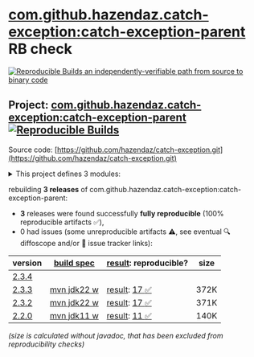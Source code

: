 [com.github.hazendaz.catch-exception:catch-exception-parent](https://central.sonatype.com/artifact/com.github.hazendaz.catch-exception/catch-exception-parent/versions) RB check
=======

[![Reproducible Builds](https://reproducible-builds.org/images/logos/rb.svg) an independently-verifiable path from source to binary code](https://reproducible-builds.org/)

## Project: [com.github.hazendaz.catch-exception:catch-exception-parent](https://central.sonatype.com/artifact/com.github.hazendaz.catch-exception/catch-exception-parent/versions) [![Reproducible Builds](https://img.shields.io/endpoint?url=https://raw.githubusercontent.com/jvm-repo-rebuild/reproducible-central/master/content/com/github/hazendaz/catch-exception/badge.json)](https://github.com/jvm-repo-rebuild/reproducible-central/blob/master/content/com/github/hazendaz/catch-exception/README.md)

Source code: [https://github.com/hazendaz/catch-exception.git](https://github.com/hazendaz/catch-exception.git)

<details><summary>This project defines 3 modules:</summary>

* [com.github.hazendaz.catch-exception:catch-exception](https://central.sonatype.com/artifact/com.github.hazendaz.catch-exception/catch-exception/overview)
* [com.github.hazendaz.catch-exception:catch-exception-parent](https://central.sonatype.com/artifact/com.github.hazendaz.catch-exception/catch-exception-parent/overview)
* [com.github.hazendaz.catch-exception:catch-throwable](https://central.sonatype.com/artifact/com.github.hazendaz.catch-exception/catch-throwable/overview)
</details>

rebuilding **3 releases** of com.github.hazendaz.catch-exception:catch-exception-parent:
- **3** releases were found successfully **fully reproducible** (100% reproducible artifacts :white_check_mark:),
- 0 had issues (some unreproducible artifacts :warning:, see eventual :mag: diffoscope and/or :memo: issue tracker links):

| version | [build spec](/BUILDSPEC.md) | [result](https://reproducible-builds.org/docs/jvm/): reproducible? | size |
| -- | --------- | ------ | -- |
| [2.3.4](https://central.sonatype.com/artifact/com.github.hazendaz.catch-exception/catch-exception-parent/2.3.4/pom) | | | |
| [2.3.3](https://central.sonatype.com/artifact/com.github.hazendaz.catch-exception/catch-exception-parent/2.3.3/pom) | [mvn jdk22 w](catch-exception-2.3.3.buildspec) | [result](catch-exception-parent-2.3.3.buildinfo): [17 :white_check_mark: ](catch-exception-parent-2.3.3.buildcompare) | 372K |
| [2.3.2](https://central.sonatype.com/artifact/com.github.hazendaz.catch-exception/catch-exception-parent/2.3.2/pom) | [mvn jdk22 w](catch-exception-2.3.2.buildspec) | [result](catch-exception-parent-2.3.2.buildinfo): [17 :white_check_mark: ](catch-exception-parent-2.3.2.buildcompare) | 371K |
| [2.2.0](https://central.sonatype.com/artifact/com.github.hazendaz.catch-exception/catch-exception-parent/2.2.0/pom) | [mvn jdk11 w](catch-exception-2.2.0.buildspec) | [result](catch-exception-parent-2.2.0.buildinfo): [11 :white_check_mark: ](catch-exception-parent-2.2.0.buildcompare) | 140K |

<i>(size is calculated without javadoc, that has been excluded from reproducibility checks)</i>
